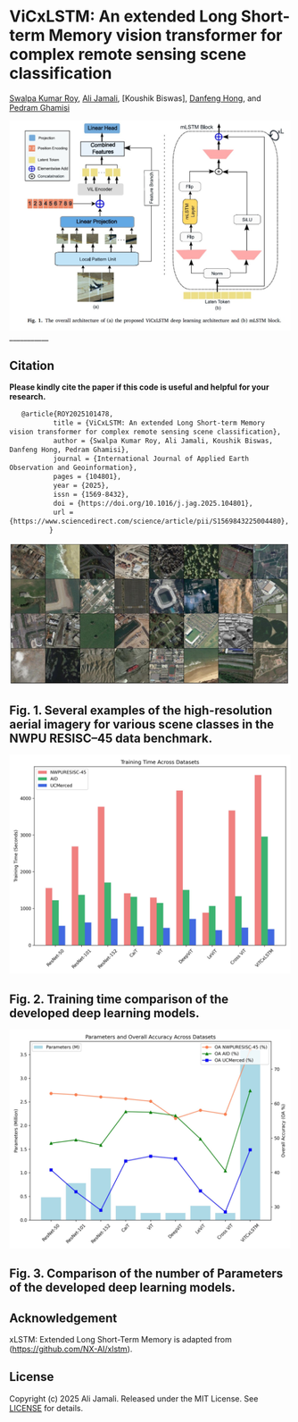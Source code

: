 # ViCxLSTM: An extended Long Short-term Memory vision transformer for complex remote sensing scene classification

[Swalpa Kumar Roy](https://swalpa.github.io/), [Ali Jamali](https://www.researchgate.net/profile/Ali-Jamali/), [Koushik Biswas], [Danfeng Hong](https://sites.google.com/view/danfeng-hong/), and [Pedram Ghamisi](https://www.lancaster.ac.uk/lec/about-us/people/pedram-ghamisi/)


<img src="Architecture.jpg"/>
___________


Citation
---------------------

**Please kindly cite the paper if this code is useful and helpful for your research.**

       @article{ROY2025101478,
               title = {ViCxLSTM: An extended Long Short-term Memory vision transformer for complex remote sensing scene classification},
               author = {Swalpa Kumar Roy, Ali Jamali, Koushik Biswas, Danfeng Hong, Pedram Ghamisi},
               journal = {International Journal of Applied Earth Observation and Geoinformation},
               pages = {104801},
               year = {2025},
               issn = {1569-8432},
               doi = {https://doi.org/10.1016/j.jag.2025.104801},
               url = {https://www.sciencedirect.com/science/article/pii/S1569843225004480},
              }


<img src="NWPURESISC_45.jpg"/>

Fig. 1. Several examples of the high-resolution aerial imagery for various scene classes in the NWPU RESISC–45
data benchmark.
---------------------

<img src="Training_Time.jpg"/>

Fig. 2. Training time comparison of the developed deep learning models.
---------------------

<img src="Parameters_Accuracy.jpg"/>

Fig. 3. Comparison of the number of Parameters of the developed deep learning models.
---------------------

Acknowledgement
---------------------
xLSTM: Extended Long Short-Term Memory is adapted from (https://github.com/NX-AI/xlstm).

## License

Copyright (c) 2025 Ali Jamali. Released under the MIT License. See [LICENSE](LICENSE) for details.
